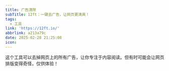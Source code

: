 ```yaml
---
title: 广告清除
subTitle: 12ft：一键去广告，让网页更清爽！
tags:
  - 工具
link: 'https://12ft.io/'
abbrlink: a213a79c
date: 2025-02-28 21:25:08
icon:
---
```


这个工具可以去掉网页上的所有广告，让你专注于内容阅读。但有时可能会让网页排版变得奇怪，仅供体验！